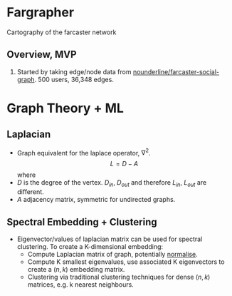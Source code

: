 # Fargrapher
Cartography of the farcaster network

## Overview, MVP
1. Started by taking edge/node data from [nounderline/farcaster-social-graph](https://github.com/nounderline/farcaster-social-graph/). 500 users, 36,348 edges.


# Graph Theory + ML
## Laplacian
- Graph equivalent for the laplace operator, $\nabla^2$. 
$$
L = D - A
$$
where 
- $D$ is the degree of the vertex. $D_{in}$, $D_{out}$ and therefore $L_{in}$, $L_{out}$ are different.
- $A$ adjacency matrix, symmetric for undirected graphs.

## Spectral Embedding + Clustering
- Eigenvector/values of laplacian matrix can be used for spectral clustering. To create a K-dimensional embedding:
    - Compute Laplacian matrix of graph, potentially [normalise](https://en.wikipedia.org/wiki/Laplacian_matrix#Laplacian_matrix_normalization_2). 
    - Compute K smallest eigenvalues, use associated K eigenvectors to create a $(n, k)$ embedding matrix.
    - Clustering via traditional clustering techniques for dense $(n, k)$ matrices, e.g. k nearest neighbours.